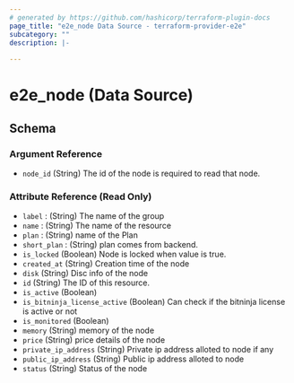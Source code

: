 ```yaml
---
# generated by https://github.com/hashicorp/terraform-plugin-docs
page_title: "e2e_node Data Source - terraform-provider-e2e"
subcategory: ""
description: |-
  
---
```


# e2e_node (Data Source)





<!-- schema generated by tfplugindocs -->
## Schema

### Argument Reference

- `node_id` (String) The id of the node is required to read that node.

### Attribute Reference (Read Only)

- `label` : (String) The name of the group
- `name` : (String) The name of the resource
- `plan` : (String) name of the Plan
- `short_plan` : (String) plan comes from backend.
- `is_locked` (Boolean) Node is locked when value is true.
- `created_at` (String) Creation time of the node
- `disk` (String) Disc info of the node
- `id` (String) The ID of this resource.
- `is_active` (Boolean)
- `is_bitninja_license_active` (Boolean) Can check if the bitninja license is active or not
- `is_monitored` (Boolean)
- `memory` (String) memory of the node
- `price` (String) price details of the node
- `private_ip_address` (String) Private ip address alloted to node if any
- `public_ip_address` (String) Public ip address alloted to node
- `status` (String) Status of the node


